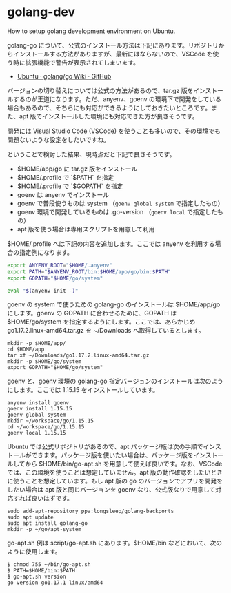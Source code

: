 # golang-dev

How to setup golang development environment on Ubuntu.

golang-go について、公式のインストール方法は下記にあります。リポジトリからインストールする方法がありますが、最新にはならないので、VSCode を使う時に拡張機能で警告が表示されてしまいます。

- [Ubuntu · golang/go Wiki · GitHub](https://github.com/golang/go/wiki/Ubuntu)

バージョンの切り替えについては公式の方法があるので、tar.gz 版をインストールするのが王道になります。ただ、anyenv、goenv の環境下で開発をしている場合もあるので、そちらにも対応ができるようにしておきたいところです。また、apt 版でインストールした環境にも対応できた方が良さそうです。

開発には Visual Studio Code (VSCode) を使うことも多いので、その環境でも問題ないような設定をしたいですね。

ということで検討した結果、現時点だと下記で良さそうです。

- $HOME/app/go に tar.gz 版をインストール
- $HOME/.profile で `$PATH` を指定
- $HOME/.profile で `$GOPATH` を指定
- goenv は anyenv でインストール
- goenv で普段使うものは system （`goenv global system` で指定したもの）
- goenv 環境で開発しているものは .go-version （`goenv local` で指定したもの）
- apt 版を使う場合は専用スクリプトを用意して利用

$HOME/.profile へは下記の内容を追加します。ここでは anyenv を利用する場合の指定例になります。

```sh
export ANYENV_ROOT="$HOME/.anyenv"
export PATH="$ANYENV_ROOT/bin:$HOME/app/go/bin:$PATH"
export GOPATH="$HOME/go/system"

eval "$(anyenv init -)"
```

goenv の system で使うための golang-go のインストールは $HOME/app/go にします。goenv の GOPATH に合わせるために、GOPATH は $HOME/go/system を指定するようにします。ここでは、あらかじめ go1.17.2.linux-amd64.tar.gz を ~/Downloads へ取得しているとします。

```console
mkdir -p $HOME/app/
cd $HOME/app
tar xf ~/Downloads/go1.17.2.linux-amd64.tar.gz
mkdir -p $HOME/go/system
export GOPATH="$HOME/go/system"
```

goenv と、goenv 環境の golang-go 指定バージョンのインストールは次のようにします。ここでは 1.15.15 をインストールしています。

```console
anyenv install goenv
goenv install 1.15.15
goenv global system
mkdir ~/workspace/go/1.15.15
cd ~/workspace/go/1.15.15
goenv local 1.15.15
```

Ubuntu では公式リポジトリがあるので、apt パッケージ版は次の手順でインストールができます。パッケージ版を使いたい場合は、パッケージ版をインストールしてから $HOME/bin/go-apt.sh を用意して使えば良いです。なお、VSCode では、この環境を使うことは想定していません。apt 版の動作確認をしたいときに使うことを想定しています。もし apt 版の go のバージョンでアプリを開発をしたい場合は apt 版と同じバージョンを goenv なり、公式版なりで用意して対応すれば良いはずです。

```console
sudo add-apt-repository ppa:longsleep/golang-backports
sudo apt update
sudo apt install golang-go
mkdir -p ~/go/apt-system
```

go-apt.sh 例は script/go-apt.sh にあります。$HOME/bin などにおいて、次のように使用します。

```console
$ chmod 755 ~/bin/go-apt.sh
$ PATH=$HOME/bin:$PATH
$ go-apt.sh version
go version go1.17.1 linux/amd64
```
